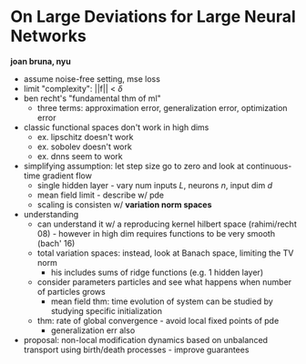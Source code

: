# On Large Deviations for Large Neural Networks

**joan bruna, nyu**



- assume noise-free setting, mse loss
- limit "complexity": ||f|| < $\delta$
- ben recht's "fundamental thm of ml"
  - three terms: approximation error, generalization error, optimization error
- classic functional spaces don't work in high dims
  - ex. lipschitz doesn't work
  - ex. sobolev doesn't work
  - ex. dnns seem to work
- simplifying assumption: let step size go to zero and look at continuous-time gradient flow
  - single hidden layer - vary num inputs $L$, neurons $n$, input dim $d$
  - mean field limit - describe w/ pde
  - scaling is consisten w/ **variation norm spaces**
- understanding
  - can understand it w/ a reproducing kernel hilbert space (rahimi/recht 08) - however in high dim requires functions to be very smooth (bach' 16)
  - total variation spaces: instead, look at Banach space, limiting the TV norm
    - his includes sums of ridge functions (e.g. 1 hidden layer)
  - consider parameters particles and see what happens when number of particles grows
    - mean field thm: time evolution of system can be studied by studying specific initialization
  - thm: rate of global convergence - avoid local fixed points of pde
    - generalization err also
- proposal: non-local modification dynamics based on unbalanced transport using birth/death processes - improve guarantees